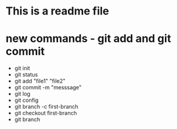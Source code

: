 # This is a readme file

# new commands - git add and git commit

- git init
- git status
- git add "file1" "file2"
- git commit -m "messsage"
- git log
- git config
- git branch -c first-branch
- git checkout first-branch
- git branch

